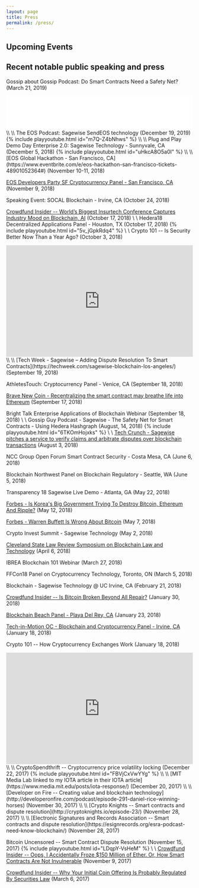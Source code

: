 ```yaml
---
layout: page
title: Press
permalink: /press/
---
```

## Upcoming Events

## Recent notable public speaking and press

Gossip about Gossip Podcast: Do Smart Contracts Need a Safety Net? (March 21, 2019)
<iframe style="border: none" src="//html5-player.libsyn.com/embed/episode/id/9100235/height/90/theme/custom/thumbnail/yes/direction/forward/render-playlist/no/custom-color/000000/" height="90" width="100%" scrolling="no"  allowfullscreen webkitallowfullscreen mozallowfullscreen oallowfullscreen msallowfullscreen></iframe>
\\
\\
The EOS Podcast: Sagewise SendEOS technology (December 19, 2019)
{% include playyoutube.html id="m7Q-Z4bNhws" %}
\\
\\
Plug and Play Demo Day Enterprise 2.0: Sagewise Technology - Sunnyvale, CA (December 5, 2018)
{% include playyoutube.html id="uHkcA8O5a0I" %}
\\
\\
[EOS Global Hackathon - San Francisco, CA](https://www.eventbrite.com/e/eos-hackathon-san-francisco-tickets-48901052364#) (November 10-11, 2018)

[EOS Developers Party SF Cryptocurrency Panel - San Francisco, CA](https://www.meetup.com/EOS-Silicon-Valley-Community/events/256200286/) (November 9, 2018)

Speaking Event: SOCAL Blockchain - Irvine, CA (October 24, 2018)

[Crowdfund Insider -- World’s Biggest Insurtech Conference Captures Industry Mood on Blockchain, AI](https://www.crowdfundinsider.com/2018/10/140144-worlds-biggest-insurtech-conference-captures-industry-mood-on-blockchain-ai/) (October 17, 2018)
\\
\\
Hedera18 Decentralized Applications Panel - Houston, TX (October 17, 2018)
{% include playyoutube.html id="5v_jGpkRdq4" %}
\\
\\
Crypto 101 -- Is Security Better Now Than a Year Ago? (October 3, 2018)
<iframe width="100%" height="300" scrolling="no" frameborder="no" allow="autoplay" src="https://w.soundcloud.com/player/?url=https%3A//api.soundcloud.com/tracks/508829619&color=%23ff5500&auto_play=false&hide_related=false&show_comments=true&show_user=true&show_reposts=false&show_teaser=true&visual=true"></iframe>
\\
\\
[Tech Week - Sagewise – Adding Dispute Resolution To Smart Contracts](https://techweek.com/sagewise-blockchain-los-angeles/) (September 19, 2018)

AthletesTouch: Cryptocurrency Panel - Venice, CA (September 18, 2018)

[Brave New Coin - Recentralizing the smart contract may breathe life into Ethereum](https://bravenewcoin.com/insights/recentralizing-the-smart-contract-may-breathe-life-into-ethereum) (September 17, 2018)

Bright Talk Enterprise Applications of Blockchain Webinar (September 18, 2018)
\\
\\
Gossip Guy Podcast - Sagewise - The Safety Net for Smart Contracts - Using Hedera Hashgraph (August, 14, 2018)
{% include playyoutube.html id="6TKOmHojxks" %}
\\
\\
[Tech Crunch - Sagewise pitches a service to verify claims and arbitrate disputes over blockchain transactions](https://techcrunch.com/2018/08/03/sagewise-pitches-a-service-to-verify-claims-and-arbitrate-disputes-over-blockchain-transactions/) (August 3, 2018)

NCC Group Open Forum Smart Contract Security - Costa Mesa, CA (June 6, 2018)

Blockchain Northwest Panel on Blockchain Regulatory - Seattle, WA (June 5, 2018)

Transparency 18 Sagewise Live Demo - Atlanta, GA (May 22, 2018)

[Forbes - Is Korea's Big Government Trying To Destroy Bitcoin, Ethereum And Ripple?](https://www.forbes.com/sites/panosmourdoukoutas/2018/05/12/is-koreas-big-government-trying-to-destroy-bitcoin-ethereum-ripple/#2fabaace4f44) (May 12, 2018)

[Forbes - Warren Buffett Is Wrong About Bitcoin](https://www.forbes.com/sites/panosmourdoukoutas/2018/05/07/warren-buffett-is-wrong-about-bitcoin/#a14877b379c8) (May 7, 2018)

Crypto Invest Summit - Sagewise Technology (May 2, 2018)

[Cleveland State Law Review Symposium on Blockchain Law and Technology](https://www.eventbrite.com/e/blockchain-law-technology-symposium-tickets-42849684560) (April 6, 2018)

IBREA Blockchain 101 Webinar (March 27, 2018)

FFCon18 Panel on Cryptocurrency Technology, Toronto, ON (March 5, 2018)

Blockchain - Sagewise Technology @ UC Irvine, CA (February 21, 2018)

[Crowdfund Insider -- Is Bitcoin Broken Beyond All Repair?](https://www.crowdfundinsider.com/2018/01/127714-bitcoin-broken-beyond-repair/) (January 30, 2018)

[Blockchain Beach Panel - Playa Del Rey, CA](https://www.meetup.com/blockchainbeachla/events/246455646/) (January 23, 2018)

[Tech-in-Motion OC - Blockchain and Cryptocurrency Panel - Irvine, CA](https://www.meetup.com/TechinmotionOC/events/245195065/) (January 18, 2018)

Crypto 101 -- How Cryptocurrency Exchanges Work (January 18, 2018)
<iframe width="100%" height="300" scrolling="no" frameborder="no" allow="autoplay" src="https://w.soundcloud.com/player/?url=https%3A//api.soundcloud.com/tracks/385876076&amp;color=%23ff5500&amp;auto_play=false&amp;hide_related=false&amp;show_comments=true&amp;show_user=true&amp;show_reposts=false&amp;show_teaser=true&amp;visual=true"></iframe>
\\
\\
CryptoSpendthrift -- Cryptocurrency price volatility locking (December 22, 2017)
{% include playyoutube.html id="FBVjCxVwYYg" %}
\\
\\
[MIT Media Lab linked to my IOTA article in their IOTA article](https://www.media.mit.edu/posts/iota-response/) (December 20, 2017)
\\
\\
[Developer on Fire -- Creating value and blockchain technology](http://developeronfire.com/podcast/episode-291-daniel-rice-winning-horses) (November 30, 2017)
\\
\\
[Crypto Knights -- Smart contracts and dispute resolution](http://cryptoknights.io/episode-23/) (November 28, 2017)
\\
\\
[Electronic Signatures and Records Association -- Smart contracts and dispute resolution](https://esignrecords.org/esra-podcast-need-know-blockchain/) (November 28, 2017)

Bitcoin Uncensored -- Smart Contract Dispute Resolution (November 15, 2017)
{% include playyoutube.html id="LDqpY-VsHeM" %}
\\
\\
[Crowdfund Insider -- Oops, I Accidentally Froze $150 Million of Ether. Or, How Smart Contracts Are Not Invulnerable](https://www.crowdfundinsider.com/2017/11/124379-oops-accidentally-froze-150-million-ether-smart-contracts-not-invulnerable/) (November 9, 2017)

[Crowdfund Insider -- Why Your Initial Coin Offering Is Probably Regulated By Securities Law](https://www.crowdfundinsider.com/2017/03/96598-initial-coin-offering-probably-regulated-securities-law/) (March 6, 2017)